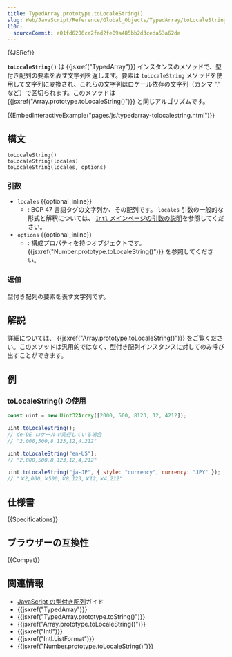 ```yaml
---
title: TypedArray.prototype.toLocaleString()
slug: Web/JavaScript/Reference/Global_Objects/TypedArray/toLocaleString
l10n:
  sourceCommit: e01fd6206ce2fad2fe09a485bb2d3ceda53a62de
---
```


{{JSRef}}

**`toLocaleString()`** は {{jsxref("TypedArray")}} インスタンスのメソッドで、型付き配列の要素を表す文字列を返します。要素は `toLocaleString` メソッドを使用して文字列に変換され、これらの文字列はロケール依存の文字列（カンマ "," など）で区切られます。このメソッドは {{jsxref("Array.prototype.toLocaleString()")}} と同じアルゴリズムです。

{{EmbedInteractiveExample("pages/js/typedarray-tolocalestring.html")}}

## 構文

```js-nolint
toLocaleString()
toLocaleString(locales)
toLocaleString(locales, options)
```

### 引数

- `locales` {{optional_inline}}
  - : BCP 47 言語タグの文字列か、その配列です。 `locales` 引数の一般的な形式と解釈については、 [`Intl` メインページの引数の説明](/ja/docs/Web/JavaScript/Reference/Global_Objects/Intl#locales_引数)を参照してください。
- `options` {{optional_inline}}
  - : 構成プロパティを持つオブジェクトです。 {{jsxref("Number.prototype.toLocaleString()")}} を参照してください。

### 返値

型付き配列の要素を表す文字列です。

## 解説

詳細については、 {{jsxref("Array.prototype.toLocaleString()")}} をご覧ください。このメソッドは汎用的ではなく、型付き配列インスタンスに対してのみ呼び出すことができます。

## 例

### toLocaleString() の使用

```js
const uint = new Uint32Array([2000, 500, 8123, 12, 4212]);

uint.toLocaleString();
// de-DE ロケールで実行している場合
// "2.000,500,8.123,12,4.212"

uint.toLocaleString("en-US");
// "2,000,500,8,123,12,4,212"

uint.toLocaleString("ja-JP", { style: "currency", currency: "JPY" });
// "￥2,000,￥500,￥8,123,￥12,￥4,212"
```

## 仕様書

{{Specifications}}

## ブラウザーの互換性

{{Compat}}

## 関連情報

- [JavaScript の型付き配列](/ja/docs/Web/JavaScript/Guide/Typed_arrays)ガイド
- {{jsxref("TypedArray")}}
- {{jsxref("TypedArray.prototype.toString()")}}
- {{jsxref("Array.prototype.toLocaleString()")}}
- {{jsxref("Intl")}}
- {{jsxref("Intl.ListFormat")}}
- {{jsxref("Number.prototype.toLocaleString()")}}
